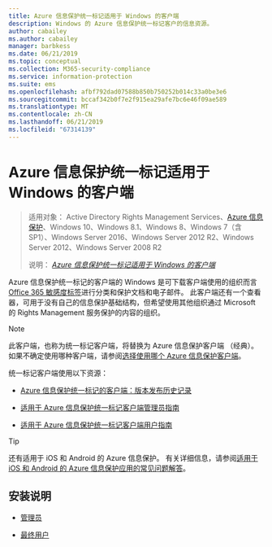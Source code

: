 ```yaml
---
title: Azure 信息保护统一标记适用于 Windows 的客户端
description: Windows 的 Azure 信息保护统一标记客户的信息资源。
author: cabailey
ms.author: cabailey
manager: barbkess
ms.date: 06/21/2019
ms.topic: conceptual
ms.collection: M365-security-compliance
ms.service: information-protection
ms.suite: ems
ms.openlocfilehash: afbf792dad07588b850b750252b014c33a0be3e6
ms.sourcegitcommit: bccaf342b0f7e2f915ea29afe7bc6e46f09ae589
ms.translationtype: MT
ms.contentlocale: zh-CN
ms.lasthandoff: 06/21/2019
ms.locfileid: "67314139"
---
```

# <a name="azure-information-protection-unified-labeling-client-for-windows"></a>Azure 信息保护统一标记适用于 Windows 的客户端

>适用对象：  Active Directory Rights Management Services、[Azure 信息保护](https://azure.microsoft.com/pricing/details/information-protection)、Windows 10、Windows 8.1、Windows 8、Windows 7（含 SP1）、Windows Server 2016、Windows Server 2012 R2、Windows Server 2012、Windows Server 2008 R2
>
> 说明： *[Azure 信息保护统一标记适用于 Windows 的客户端](../faqs.md#whats-the-difference-between-the-azure-information-protection-client-and-the-azure-information-protection-unified-labeling-client)*

Azure 信息保护统一标记的客户端的 Windows 是可下载客户端使用的组织而言[Office 365 敏感度标签](https://docs.microsoft.com/Office365/SecurityCompliance/sensitivity-labels)进行分类和保护文档和电子邮件。 此客户端还有一个查看器，可用于没有自己的信息保护基础结构，但希望使用其他组织通过 Microsoft 的 Rights Management 服务保护的内容的组织。

> [!NOTE]
> 此客户端，也称为统一标记客户端，将替换为 Azure 信息保护客户端 （经典）。 如果不确定使用哪种客户端，请参阅[选择使用哪个 Azure 信息保护客户端](use-client.md#choose-which-azure-information-protection-client-to-use)。

统一标记客户端使用以下资源：

- [Azure 信息保护统一标记的客户端：版本发布历史记录](unifiedlabelingclient-version-release-history.md)

- [适用于 Azure 信息保护统一标记客户端管理员指南](clientv2-admin-guide.md)

- [适用于 Azure 信息保护统一标记客户端用户指南](clientv2-user-guide.md)

> [!TIP]
> 还有适用于 iOS 和 Android 的 Azure 信息保护。 有关详细信息，请参阅[适用于 iOS 和 Android 的 Azure 信息保护应用的常见问题解答](mobile-app-faq.md)。

## <a name="install-instructions"></a>安装说明

- [管理员](clientv2-admin-guide-install.md)

- [最终用户](install-unifiedlabelingclient-app.md)
